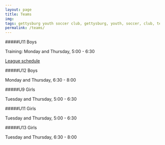 ```yaml
---
layout: page
title: Teams
img: 
tags: gettysburg youth soccer club, gettysburg, youth, soccer, club, teams
permalink: /teams/
---
```

#####U11 Boys

Training: Monday and Thursday, 5:00 - 6:30

<a href="http://http://www.cpysl.net/Schedule/GameList.asp?TeamId=2259&DivisionId=1435">League schedule</a>

#####U12 Boys

Monday and Thursday, 6:30 - 8:00

#####U9 Girls

Tuesday and Thursday, 5:00 - 6:30

#####U11 Girls

Tuesday and Thursday, 5:00 - 6:30

#####U13 Girls

Tuesday and Thursday, 6:30 - 8:00
